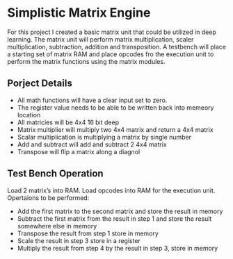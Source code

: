# Simplistic Matrix Engine

For this project I created a basic matrix unit that could be utilized in deep learning. The matrix unit  will perform matrix multiplication, scaler multiplication, subtraction, addition and transposition. A testbench will place a starting set of matrix RAM and place opcodes fro the execution unit to perform the matrix functions using the matrix modules.

## Porject Details

* All math functions will have a clear input set to zero.
* The register value needs to be able to be written back into memeory location 
* All matricies will be 4x4 16 bit deep 
* Matrix multiplier will multiply two 4x4 matrix and return a 4x4 matrix 
* Scalar multiplication is multiplying a matrix by single number
* Add and subtract will add and subtract 2 4x4 matrix 
* Transpose will flip a matrix along a diagnol

## Test Bench Operation

Load 2 matrix’s into RAM. Load opcodes into RAM for the execution unit.
Opertaions to be performed:

* Add the first matrix to the second matrix and store the result in memory
* Subtract the first matrix from the result in step 1 and store the result somewhere else in memory
* Transpose the result from step 1 store in memory
* Scale the result in step 3 store in a register
* Multiply the result from step 4 by the result in step 3, store in memory

